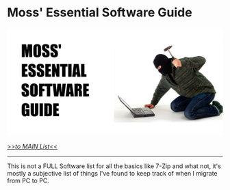 # Moss' Essential Software Guide

<img src="assets/cover.png" alt="cover">

[>>_to MAIN List_<<](https://github.com/Code-Moss/Moss-Essential-Software-Guide/blob/Windows/MAIN.md)

---

This is not a FULL Software list for all the basics like 7-Zip and what not, it's mostly a subjective list of things I've found to keep track of when I migrate from PC to PC.
